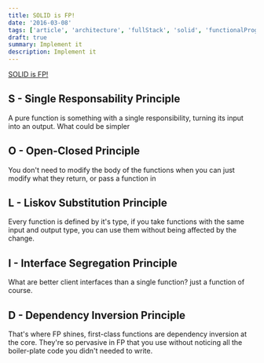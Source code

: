 ```yaml
---
title: SOLID is FP!
date: '2016-03-08'
tags: ['article', 'architecture', 'fullStack', 'solid', 'functionalProgramming', 'read', 'withResume']
draft: true
summary: Implement it
description: Implement it
---
```



[SOLID is FP!](https://gist.github.com/anabastos/d32741ed49305169a73ee85792ebdc03)

## S - Single Responsability Principle

A pure function is something with a single responsibility, turning its input into an output. What could be simpler

## O - Open-Closed Principle

You don't need to modify the body of the functions when you can just modify what they return, or pass a function in

## L - Liskov Substitution Principle

Every function is defined by it's type, if you take functions with the same input and output type, you can use them without being affected by the change.

## I - Interface Segregation Principle

What are better client interfaces than a single function? just a function of course.

## D - Dependency Inversion Principle

That's where FP shines, first-class functions are dependency inversion at the core. They're so pervasive in FP that you use without noticing all the boiler-plate code you didn't needed to write.


